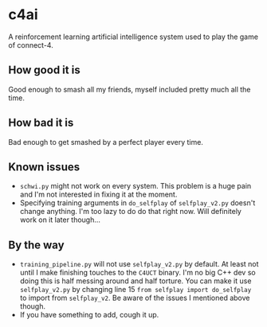 # c4ai

A reinforcement learning artificial intelligence system used to play the game
of connect-4.

## How good it is

Good enough to smash all my friends, myself included pretty much all the time.

## How bad it is

Bad enough to get smashed by a perfect player every time.

## Known issues

- `schwi.py` might not work on every system. This problem is a huge pain and
I'm not interested in fixing it at the moment.
- Specifying training arguments in `do_selfplay` of `selfplay_v2.py` doesn't
change anything. I'm too lazy to do do that right now. Will definitely work on
it later though...

## By the way

- `training_pipeline.py` will not use `selfplay_v2.py` by default. At least
not until I make finishing touches to the `C4UCT` binary. I'm no big C++ dev
so doing this is half messing around and half torture. You can make it use
`selfplay_v2.py` by changing line 15 `from selfplay import do_selfplay` to
import from `selfplay_v2`. Be aware of the issues I mentioned above though.
- If you have something to add, cough it up.
